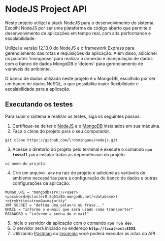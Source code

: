 # NodeJS Project API

Neste projeto utilizei a stack NodeJS para o desenvolvimento do sistema. Escolhi NodeJS por ser uma plataforma de código aberto que permite o desenvolvimento de aplicações em tempo real, com alta performance e escalabilidade.

Utilizei a versão 12.13.0 do NodeJS e o framework Express para gerenciamento das rotas e requisições da aplicação. Além disso, adicionei os pacotes 'mongoose' para realizar a conexão e manipulação de dados com o banco de dados MongoDB e 'dotenv' para gerenciamento de variáveis de ambiente.

O banco de dados utilizado neste projeto é o MongoDB, escolhido por ser um banco de dados NoSQL, o que possibilita maior flexibilidade e escalabilidade para a aplicação.

## Executando os testes
Para subir o sistema e realizar os testes, siga os seguintes passos:

1. Certifique-se de ter o [NodeJS](https://nodejs.org/en/download/) e o [MongoDB](https://cloud.mongodb.com/v2/63b590ca5accf15e13348be8#/clusters/connect?clusterId=Cluster0) instalados em sua máquina.
2. Faça o clone do projeto para o seu computador.
```
git clone https://github.com/lrdomingues/nodejs.git
```
3. Acesse o diretório do projeto pelo terminal e execute o comando **`npm install`** para instalar todas as dependências do projeto.
```
cd nome-do-projeto
```
4. Crie um arquivo **`.env`** na raiz do projeto e adicione as variáveis de ambiente necessárias para a configuração do banco de dados e outras configurações da aplicação.
```
MONGO_URI = "mongodb+srv://<user>:<password>@cluster0.2q51z8b.mongodb.net/<database>?retryWrites=true&w=majority"
JWT_SECRET = "defina uma palavra ou frase..."
EMAIL = "informe o e-mail que será usado como transporter"
PASSWORD = "informe a senha do e-mail"
```
5. Inicie o servidor da aplicação com o comando **`npm run dev`**.
6. O servidor será iniciado no endereço **`http://localhost:3333`**.
7. Utilizando [Postman](https://www.postman.com/downloads/) ou [Insomnia](https://insomnia.rest/download) você poderá executar as rotas da API.
